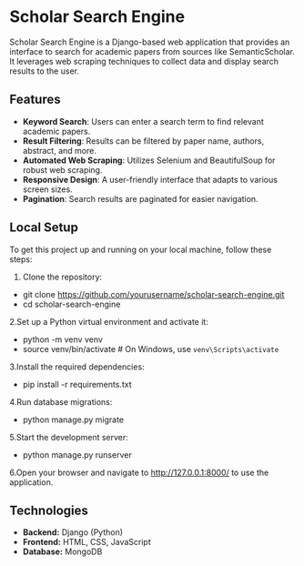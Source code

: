 # Scholar Search Engine

Scholar Search Engine is a Django-based web application that provides an interface to search for academic papers from sources like SemanticScholar. It leverages web scraping techniques to collect data and display search results to the user.

## Features

- **Keyword Search**: Users can enter a search term to find relevant academic papers.
- **Result Filtering**: Results can be filtered by paper name, authors, abstract, and more.
- **Automated Web Scraping**: Utilizes Selenium and BeautifulSoup for robust web scraping.
- **Responsive Design**: A user-friendly interface that adapts to various screen sizes.
- **Pagination**: Search results are paginated for easier navigation.

## Local Setup

To get this project up and running on your local machine, follow these steps:

1. Clone the repository:
  - git clone https://github.com/yourusername/scholar-search-engine.git
  - cd scholar-search-engine
   
2.Set up a Python virtual environment and activate it:
- python -m venv venv
- source venv/bin/activate  # On Windows, use `venv\Scripts\activate`

3.Install the required dependencies:
- pip install -r requirements.txt

4.Run database migrations:
- python manage.py migrate

5.Start the development server:
- python manage.py runserver

6.Open your browser and navigate to http://127.0.0.1:8000/ to use the application.

## Technologies
- **Backend:** Django (Python)
- **Frontend:** HTML, CSS, JavaScript
- **Database:** MongoDB
